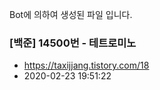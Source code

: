 Bot에 의하여 생성된 파일 입니다. 
### [백준] 14500번 - 테트로미노 
- https://taxijjang.tistory.com/18 
- 2020-02-23 19:51:22 
